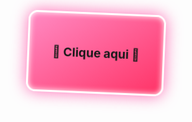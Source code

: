 <!DOCTYPE html>
<html lang="pt-BR">
<head>
  <meta charset="UTF-8" />
  <meta name="viewport" content="width=device-width, initial-scale=1.0"/>
  <title>Carta Interativa</title>
  <style>
    * {
      margin: 0;
      padding: 0;
      box-sizing: border-box;
    }

    body {
      overflow: hidden;
      background: radial-gradient(circle, #ff69b4 0%, #ff0000 100%);
      font-family: 'Segoe UI', sans-serif;
      color: white;
      height: 100vh;
      position: relative;
    }

    .carta {
      width: 220px;
      height: 130px;
      background: linear-gradient(145deg, #ff8ac3, #ff3366);
      border: 3px solid white;
      border-radius: 15px;
      position: absolute;
      top: 20px;
      left: 50%;
      transform: translateX(-50%);
      display: flex;
      align-items: center;
      justify-content: center;
      font-weight: bold;
      font-size: 1.2rem;
      cursor: pointer;
      box-shadow: 0 0 25px #ff69b4, 0 0 10px #fff inset;
      text-align: center;
      z-index: 5;
      padding: 10px;
      animation: pulse 2s infinite ease-in-out, girar 10s linear infinite;
      transition: left 2s ease;
    }

    @keyframes pulse {
      0% { transform: translateX(-50%) scale(1); }
      50% { transform: translateX(-50%) scale(1.05); }
      100% { transform: translateX(-50%) scale(1); }
    }

    @keyframes girar {
      0% { transform: translateX(-50%) rotate(0deg); }
      100% { transform: translateX(-50%) rotate(360deg); }
    }

    .mensagem {
      position: absolute;
      top: 50%;
      left: 50%;
      transform: translate(-50%, -50%);
      text-align: center;
      display: none;
      font-size: 1.4rem;
      max-width: 90%;
      line-height: 1.6;
      z-index: 10;
      background: rgba(255, 255, 255, 0.1);
      padding: 20px;
      border-radius: 20px;
      box-shadow: 0 0 30px #fff;
      backdrop-filter: blur(8px);
    }

    canvas {
      position: absolute;
      top: 0;
      left: 0;
      pointer-events: none;
      z-index: 1;
    }

    .coraçao {
      position: absolute;
      width: 20px;
      height: 20px;
      font-size: 20px;
      opacity: 0.8;
      animation: subir 5s linear infinite;
    }

    @keyframes subir {
      0% {
        transform: translateY(0) scale(1);
        opacity: 1;
      }
      100% {
        transform: translateY(-100vh) scale(1.5);
        opacity: 0;
      }
    }

    button:hover {
      background-color: #ff3366;
    }

  </style>
</head>
<body>

  <div class="carta" id="carta" onclick="mostrarMensagem()">💌 Clique aqui 💌</div>

  <div class="mensagem" id="mensagem">
    Querido Leonardo,<br><br>
    Você tem uma bunda tão linda que eu poderia dormir dias inteiros nas suas bochechas arrebitadas!<br>
    Queria viver com você e usar sua bunda como chapéu para sempre!<br><br>
    <strong>PS: Amo você</strong>
    <br><br>
    <button onclick="enviarEmail()" style="
      padding: 10px 20px;
      background-color: #ff69b4;
      color: white;
      border: none;
      border-radius: 20px;
      font-size: 1rem;
      cursor: pointer;
      box-shadow: 0 0 10px #fff;
      transition: 0.3s;
    ">
      Enviar um email de satisfação 💖
    </button>
  </div>

  <!-- Música (tocando em segundo plano) -->
  <audio autoplay loop>
    <source src="https://www.soundhelix.com/examples/mp3/SoundHelix-Song-1.mp3" type="audio/mp3">
    Seu navegador não suporta a tag de áudio.
  </audio>

  <canvas id="fogos"></canvas>

  <script>
    const carta = document.getElementById('carta');
    const mensagem = document.getElementById('mensagem');
    const canvas = document.getElementById('fogos');
    const ctx = canvas.getContext('2d');
    let particulas = [];

    function resizeCanvas() {
      canvas.width = window.innerWidth;
      canvas.height = window.innerHeight;
    }

    function mostrarMensagem() {
      carta.style.display = 'none';
      mensagem.style.display = 'block';
      startFireworks();
    }

    function startFireworks() {
      resizeCanvas();
      for (let i = 0; i < 100; i++) {
        particulas.push({
          x: canvas.width / 2,
          y: canvas.height / 2,
          radius: Math.random() * 2 + 1,
          color: `hsl(${Math.random() * 360}, 100%, 60%)`,
          angle: Math.random() * 2 * Math.PI,
          speed: Math.random() * 6 + 2
        });
      }
      animate();
    }

    function animate() {
      ctx.fillStyle = "rgba(0, 0, 0, 0.15)";
      ctx.fillRect(0, 0, canvas.width, canvas.height);

      particulas.forEach(p => {
        p.x += Math.cos(p.angle) * p.speed;
        p.y += Math.sin(p.angle) * p.speed;
        p.radius *= 0.96;

        ctx.beginPath();
        ctx.arc(p.x, p.y, p.radius, 0, Math.PI * 2);
        ctx.fillStyle = p.color;
        ctx.fill();
      });

      particulas = particulas.filter(p => p.radius > 0.5);
      if (particulas.length > 0) {
        requestAnimationFrame(animate);
      }
    }

    // Mover carta continuamente na tela
    function moverCarta() {
      if (carta.style.display === 'none') return;

      const larguraMax = window.innerWidth - carta.offsetWidth;
      const alturaMax = window.innerHeight - carta.offsetHeight;

      // Movimentar carta aleatoriamente, dentro dos limites da tela
      const novoLeft = Math.random() * larguraMax;
      const novoTop = Math.random() * alturaMax;

      carta.style.left = `${novoLeft}px`;
      carta.style.top = `${novoTop}px`;
    }

    function criarCoracao() {
      const coracao = document.createElement("div");
      coracao.classList.add("coraçao");
      coracao.innerText = "❤️";
      coracao.style.left = Math.random() * window.innerWidth + "px";
      coracao.style.top = "100vh";
      document.body.appendChild(coracao);

      setTimeout(() => {
        coracao.remove();
      }, 5000);
    }

    function enviarEmail() {
      const email = "oliveiratayssa729@gmail.com";
      const assunto = encodeURIComponent("Você me deixou muito feliz! 💘");
      const corpo = encodeURIComponent("Recebi sua linda carta e fiquei emocionado(a)!\n\nMuito obrigado por esse carinho.\n\nCom amor ❤️,\nLeonardo");
      window.location.href = `mailto:${email}?subject=${assunto}&body=${corpo}`;
    }

   
}
<audio autoplay loop>
  <source src="https://www.youtube.com/watch?v=lJBcZHzgD7s&pp=0gcJCfcAhR29_xXO" type="audio/mp3">
  Seu navegador não suporta a tag de áudio.
</audio>
    }

window.onload = () => {
      resizeCanvas();
      setInterval(moverCarta, 2000); // move a carta a cada 2 segundos
      setInterval(criarCoracao, 300); // corações subindo
    };

    window.addEventListener('resize', resizeCanvas);
  </script>

</body>
</html>

